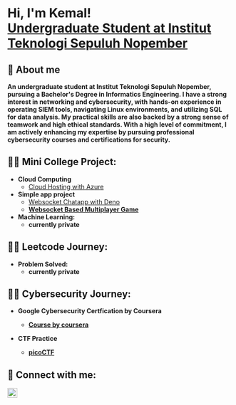 <h1>Hi, I'm Kemal! <br/><a href="https://github.com/KemalRajasa">Undergraduate Student at Institut Teknologi Sepuluh Nopember</a>

<h2>🌱 About me</h2>
  <b>An undergraduate student at Institut Teknologi Sepuluh Nopember, pursuing a Bachelor's Degree in Informatics Engineering. I have a strong interest in networking and cybersecurity, with hands-on experience in operating SIEM tools, navigating Linux environments, and utilizing SQL for data analysis.  My practical skills are also backed by a strong sense of teamwork and high ethical standards. With a high level of commitment, I am actively enhancing my expertise by pursuing professional cybersecurity courses and certifications for security.</b>

<h2>👨‍💻 Mini College Project:</h2>

- <b>Cloud Computing</b>
  - [Cloud Hosting with Azure](https://github.com/KemalRajasa/Hosting-CTF-using-CTFd-and-Microsoft-Azure)
- <b>Simple app project</b>
  - [Websocket Chatapp with Deno](https://github.com/KemalRajasa/ncc-project-chat-app-websocket)<b>
  - [Websocket Based Multiplayer Game](https://github.com/KemalRajasa/MIni-Websocket-Game-Pemrograman-Jaringan)<b>
- <b>Machine Learning:</b>
  - currently private<b>

<h2>👨‍💻 Leetcode Journey:</h2>

- <b>Problem Solved:</b>
  - currently private<b>
  
<h2>👨‍💻 Cybersecurity Journey:</h2>

- <b>Google Cybersecurity Certfication by Coursera</b>
  - <b>[Course by coursera](https://github.com/KemalRajasa/google-cybersecurity-certification/tree/main)</b>
  
- <b>CTF Practice</b>
  - <b>[picoCTF](https://github.com/KemalRajasa/picoCTF-writeup)</b>

<h2> 🤳 Connect with me:</h2>

[<img align="left" alt="kemalrajasaa | Instagram" width="22px" src="https://cdn.jsdelivr.net/npm/simple-icons@v3/icons/instagram.svg" />][instagram]

[instagram]: https://www.instagram.com/kemalrajasaa/

<!--
**joshmadakor1/joshmadakor1** is a ✨ _special_ ✨ repository because its `README.md` (this file) appears on your GitHub profile.

Here are some ideas to get you started:

- 🔭 I’m currently working on ...
- 🌱 I’m currently learning ...
- 👯 I’m looking to collaborate on ...
- 🤔 I’m looking for help with ...
- 💬 Ask me about ...
- 📫 How to reach me: ...
- 😄 Pronouns: ...
- ⚡ Fun fact: ...
-->
